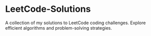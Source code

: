 # LeetCode-Solutions
A collection of my solutions to LeetCode coding challenges. Explore efficient algorithms and problem-solving strategies.
